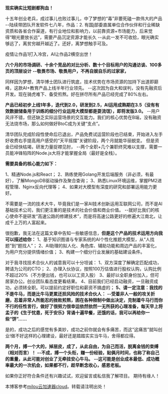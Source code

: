 **现实确实比短剧都狗血！**

十五年创业老兵，成过事儿也败过事儿，中了梦想的“毒”非要死磕一款伟大的产品
--陆续带团队开发软件七八年，作品：2.
有国j部委直属单位合作伙伴和行业稀缺资质和各省合作渠道，有行业地位和影响力，以前靠资源+市场能力，后来觉得“眼光要放长远”，需要产品沉淀资源才能长久
--从此一发不可收拾，眼光确实够远了，离贫穷越开越近了。还好，离梦想触手可及。

疫情让作品1打入冷宫，AI让作品2横空出世！

**六个月的市场调研、十余个竞品的对比分析、数十个目标用户的沟通访谈、100多页的顶层设计**
**--敬畏市场、敬畏用户，不再自娱自乐的过家家，**

同样因为梦想，清华博士团队进行筑底，技术优势在市场资源的加持下出道即巅峰，这款AI+教育产品上线半年行业领先。
--这次因为自大和误判，没有先融资后开发。现在骑虎难下、备受煎熬。好在拼尽所有产品已经完成了80%左右。

**产品已经初步上线1年多，迭代到2.0，研发到2.5，AI运用成熟期在3.5（没有有效数据储备用于训练的细分行业运用大模型都是耍流氓），即将发版3.0。**
--用户风评不错，但还缺乏实际运营场景的交互能力。我们的核心优势在B端，没有融资无法烧市场，那么如何做好BtoC成为关键“支点”。

清华团队完成阶段性使命后已退出，产品免费试运营阶段也已结束，开始进入左手好收费右手提高用户感受的“天平摇摆”关键阶段，两个月就能华丽蜕变。
但是资金已经快枯竭，研发力量捉襟见肘，
--两个全职+几个兼职终究难以支撑，需要一员能冲锋陷阵的Node.js大将才能掌握全局（最好是全栈）。

**需要具备的核心能力如下：**

1、精通Node.js和React；
2、熟练使用Golang开发后端服务（非必须，有最好），了解MongoDB驱动操作及聚合查询；
3、熟悉Linux环境运维，掌握PM2进程管理、Nginx反向代理等；
4、如果对大模型有深度的研究和部署运用能力更好。

不需要是一流的技术大牛，毕竟我们是一家AI技术创新运用互联网公司，而不是AI基础技术公司，我们更注重的是技术的社会价值和商业价值。
--就好比我们的核心使命不是研发“高速公路的修建技术”，而是将高速公路更好的修遍大江南北，让成千上万的人富起来。

很抱歉，我无法在这篇文章中告知一些敏感信息，**但是这个产品的技术运用方向我可以描述给你：**
1、基于知识图谱与专家系统的AI个性化推题大模型，从“人找题”到“题找人”；
2、AI助理的拟人化、角色库、辅助功能和周边产品的丰富化，为用户充分提供情绪价值；
3、构建一个细分行业发展的基础建设条件。

对于我寻找技术合伙人的诚意我可以十分坦诚：
1、双方深度了解确定匹配成功，聘请为公司的CTO；
2、办理入伙协议，按照100万估值进行股权认购，认购比例不超过20%（不方便出钱，也可以以工资入股）
3、最好以全职身份加入，但可居家办公。创业团队看态度更看结果。
4、目前我们已经启动融资，一旦融资成功，必须转全职。可以提前约定好职位和薪资不搞虚的；
**5、请一定注意：我找的不是牛马，而是比牛马更累还担风险的技术合伙人：**
**--受着非人一般的攻关折磨，忍着非常人所能忍的挫败煎熬，困在各种限制中做出决定，克制着牛马行而你不行的任性言行，做好了很努力很幸运依然依然一无所获的心理准备，每天早上将孟子的《生于忧患，死于安乐》背诵十遍早餐，还饿的话，我可以再给你一些“饼”......**

是的，成功之后的感觉有多美妙，成功之前你就会有多痛苦，而这“这痛苦”就叫创业!做不好这样的心理建设，最好还是踏踏实实当牛马，舍得都应得。

**两个月，搏一个大的，掉层皮，成了，从此自由，为自己而活，脱离金钱的束缚（相对而言）！**
**--不成，搏一个头衔，赚一份经验，贴俩月时间，也称了称自己的重量，从此可能对创业了无牵挂安心牛马。**
**--这可能是创业成本最低、成功概率最大的一次机会，如果都不行，趁早断念收心，感恩老板。**

如果你正好符合条件还有兴趣试试，欢迎留言或私信我了解项目。
期待有缘人！

本博客参考[milou云加速器cloud](https://www.huabeikeji.com)。转载请注明出处！
